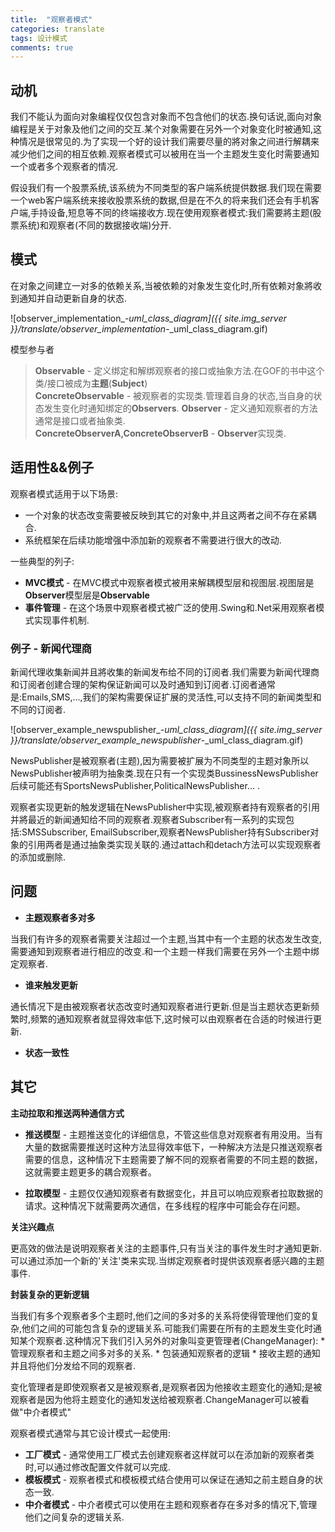 ```yaml
---
title:  "观察者模式"
categories: translate
tags: 设计模式
comments: true
---
```


## 动机

我们不能认为面向对象编程仅仅包含对象而不包含他们的状态.换句话说,面向对象编程是关于对象及他们之间的交互.某个对象需要在另外一个对象变化时被通知,这种情况是很常见的.为了实现一个好的设计我们需要尽量的將对象之间进行解耦来减少他们之间的相互依赖.观察者模式可以被用在当一个主题发生变化时需要通知一个或者多个观察者的情况.

假设我们有一个股票系统,该系统为不同类型的客户端系统提供数据.我们现在需要一个web客户端系统来接收股票系统的数据,但是在不久的将来我们还会有手机客户端,手持设备,短息等不同的终端接收方.现在使用观察者模式:我们需要將主题(股票系统)和观察者(不同的数据接收端)分开.

## 模式

在对象之间建立一对多的依赖关系,当被依赖的对象发生变化时,所有依赖对象將收到通知并自动更新自身的状态.

![observer_implementation_-_uml_class_diagram]({{ site.img_server }}/translate/observer_implementation_-_uml_class_diagram.gif)


<!-- more -->


模型参与者

> **Observable** - 定义绑定和解绑观察者的接口或抽象方法.在GOF的书中这个类/接口被成为**主题**(**Subject**)   
> **ConcreteObservable** - 被观察者的实现类.管理着自身的状态,当自身的状态发生变化时通知绑定的**Observers**. 
> **Observer** - 定义通知观察者的方法通常是接口或者抽象类.  
> **ConcreteObserverA,ConcreteObserverB** - **Observer**实现类.

## 适用性&&例子

观察者模式适用于以下场景:
* 一个对象的状态改变需要被反映到其它的对象中,并且这两者之间不存在紧耦合.
* 系统框架在后续功能增强中添加新的观察者不需要进行很大的改动.

一些典型的列子:

* **MVC模式** - 在MVC模式中观察者模式被用来解耦模型层和视图层.视图层是**Observer**模型层是**Observable**
* **事件管理** - 在这个场景中观察者模式被广泛的使用.Swing和.Net采用观察者模式实现事件机制.

### 例子 - 新闻代理商

新闻代理收集新闻并且將收集的新闻发布给不同的订阅者.我们需要为新闻代理商和订阅者创建合理的架构保证新闻可以及时通知到订阅者.订阅者通常是:Emails,SMS,...,我们的架构需要保证扩展的灵活性,可以支持不同的新闻类型和不同的订阅者.

![observer_example_newspublisher_-_uml_class_diagram]({{ site.img_server }}/translate/observer_example_newspublisher_-_uml_class_diagram.gif)

NewsPublisher是被观察者(主题),因为需要被扩展为不同类型的主题对象所以NewsPublisher被声明为抽象类.现在只有一个实现类BussinessNewsPublisher后续可能还有SportsNewsPublisher,PoliticalNewsPublisher... .

观察者实现更新的触发逻辑在NewsPublisher中实现,被观察者持有观察者的引用并將最近的新闻通知给不同的观察者.观察者Subscriber有一系列的实现包括:SMSSubscriber, EmailSubscriber,观察者NewsPublisher持有Subscriber对象的引用两者是通过抽象类实现关联的.通过attach和detach方法可以实现观察者的添加或删除.

## 问题

* **主题观察者多对多**

当我们有许多的观察者需要关注超过一个主题,当其中有一个主题的状态发生改变,需要通知到观察者进行相应的改变.和一个主题一样我们需要在另外一个主题中绑定观察者.

* **谁来触发更新**

通长情况下是由被观察者状态改变时通知观察者进行更新.但是当主题状态更新频繁时,频繁的通知观察者就显得效率低下,这时候可以由观察者在合适的时候进行更新.

* **状态一致性**

## 其它

**主动拉取和推送两种通信方式**

* **推送模型** - 主题推送变化的详细信息，不管这些信息对观察者有用没用。当有大量的数据需要推送时这种方法显得效率低下，一种解决方法是只推送观察者需要的信息，这种情况下主题需要了解不同的观察者需要的不同主题的数据，这就需要主题更多的耦合观察者。

* **拉取模型** - 主题仅仅通知观察者有数据变化，并且可以响应观察者拉取数据的请求。这种情况下就需要两次通信，在多线程的程序中可能会存在问题。

**关注兴趣点**

更高效的做法是说明观察者关注的主题事件,只有当关注的事件发生时才通知更新.可以通过添加一个新的'关注'类来实现.当绑定观察者时提供该观察者感兴趣的主题事件.

**封装复杂的更新逻辑**

当我们有多个观察者多个主题时,他们之间的多对多的关系将使得管理他们变的复杂,他们之间的可能包含复杂的逻辑关系.可能我们需要在所有的主题发生变化时通知某个观察者.这种情况下我们引入另外的对象叫变更管理者(ChangeManager):
    * 管理观察者和主题之间多对多的关系.
    * 包装通知观察者的逻辑
    * 接收主题的通知并且将他们分发给不同的观察者.

变化管理者是即使观察者又是被观察者,是观察者因为他接收主题变化的通知;是被观察者是因为他将主题变化的通知发送给被观察者.ChangeManager可以被看做"中介者模式"

观察者模式通常与其它设计模式一起使用:

* **工厂模式** - 通常使用工厂模式去创建观察者这样就可以在添加新的观察者类时,可以通过修改配置文件就可以完成.
* **模板模式** - 观察者模式和模板模式结合使用可以保证在通知之前主题自身的状态一致.
* **中介者模式** - 中介者模式可以使用在主题和观察者存在多对多的情况下,管理他们之间复杂的逻辑关系.


